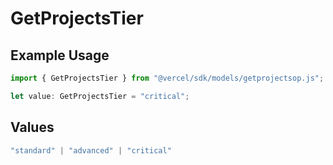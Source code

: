 # GetProjectsTier

## Example Usage

```typescript
import { GetProjectsTier } from "@vercel/sdk/models/getprojectsop.js";

let value: GetProjectsTier = "critical";
```

## Values

```typescript
"standard" | "advanced" | "critical"
```